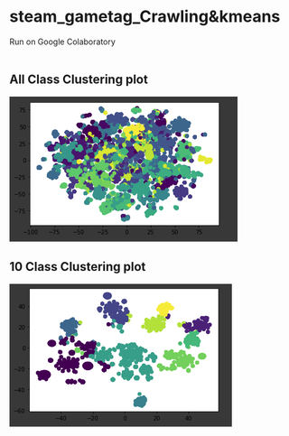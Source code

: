 # steam_gametag_Crawling&kmeans
Run on Google Colaboratory
<br>
<br>

## All Class Clustering plot

<img src="https://github.com/BearHunter49/steam_gametag_kmeans/blob/master/img/Entire_class.png?raw=true">
<br>

## 10 Class Clustering plot

<img src="https://github.com/BearHunter49/steam_gametag_kmeans/blob/master/img/10_class.png?raw=true">
